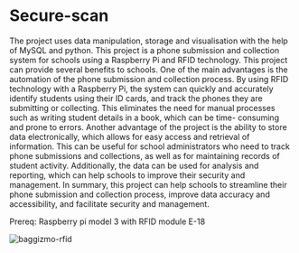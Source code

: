 # Secure-scan
The project uses data manipulation, storage and visualisation with the help of
MySQL and python.
This project is a phone submission and collection system for schools using a
Raspberry Pi and RFID technology. This project can provide several benefits to
schools. One of the main advantages is the automation of the phone submission
and collection process. By using RFID technology with a Raspberry Pi, the system
can quickly and accurately identify students using their ID cards, and track the
phones they are submitting or collecting. This eliminates the need for manual
processes such as writing student details in a book, which can be time-
consuming and prone to errors.
Another advantage of the project is the ability to store data electronically,
which allows for easy access and retrieval of information. This can be useful for
school administrators who need to track phone submissions and collections, as
well as for maintaining records of student activity. Additionally, the data can be
used for analysis and reporting, which can help schools to improve their security
and management.
In summary, this project can help schools to streamline their phone submission
and collection process, improve data accuracy and accessibility, and facilitate
security and management.

Prereq: Raspberry pi model 3 with RFID module E-18

![baggizmo-rfid](https://user-images.githubusercontent.com/105121967/226135072-1056bf45-7830-4110-882f-a8965d5d17ed.gif)

